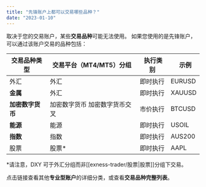 ```yaml
---
title: "先锋账户上都可以交易哪些品种？"
date: "2023-01-10"
---
```


取决于您的交易账户，某些**交易品种**可能无法使用。 如果您使用的是先锋账户，可以通过该账户交易的品种包括：

| 交易品种类型 |交易平台（MT4/MT5）分组 |  执行类别 |   示例 |
| --- | --- | --- | --- |
| 外汇 | 外汇 | 即时执行 | EURUSD |
| **金属** | 外汇 | 即时执行 | XAUUSD |
| **加密数字货币** | 加密数字货币 加密数字货币交叉| 市价执行 | BTCUSD |
| **能源** | 能源 | 即时执行 | USOIL |
| **指数** | 指数 | 即时执行 | AUS200 |
| 股票|股票* | 即时执行 | AAPL |

*请注意，DXY 可于外汇分组而非[[exness-trader/股票|股票]]分组下交易。

点击链接查看其他**专业型账户**的详细分类，或查看**交易品种完整列表**。
